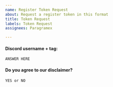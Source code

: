 ```yaml
---
name: Register Token Request
about: Request a register token in this format
title: Token Request
labels: Token Request
assignees: Paragramex

---
```


#### Discord username + tag:

```ANSWER HERE```

#### Do you agree to our disclaimer?

```YES or NO```
